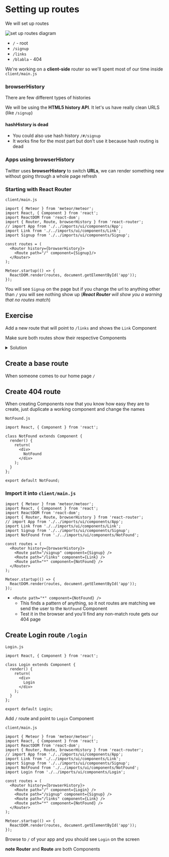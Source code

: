 # Setting up routes
We will set up routes

![set up routes diagram](https://i.imgur.com/czlwVsG.png)

* `/` - root
* `/signup`
* `/links`
* `/blabla` - 404

We're working on a **client-side** router so we'll spent most of our time inside `client/main.js`

### browserHistory
There are few different types of histories

We will be using the **HTML5 history API**. It let's us have really clean URLS (like `/signup`)

#### hashHistory is dead
* You could also use hash history `/#/signup`
* It works fine for the most part but don't use it because hash routing is dead

### Apps using browserHistory
Twitter uses **browserHistory** to switch **URLs**, we can render something new without going through a whole page refresh

### Starting with React Router
`client/main.js`

```
import { Meteor } from 'meteor/meteor';
import React, { Component } from 'react';
import ReactDOM from 'react-dom';
import { Router, Route, browserHistory } from 'react-router';
// import App from './../imports/ui/components/App';
import Link from './../imports/ui/components/Link';
import Signup from './../imports/ui/components/Signup';

const routes = (
  <Router history={browserHistory}>
    <Route path="/" component={Signup}/>
  </Router>
);

Meteor.startup(() => {
  ReactDOM.render(routes, document.getElementById('app'));
});
```

You will see `Signup` on the page but if you change the url to anything other than `/` you will see nothing show up (_**React Router** will show you a warning that no routes match_)

## Exercise
Add a new route that will point to `/links` and shows the `Link` Component

Make sure both routes show their respective Components

<details>
  <summary>Solution</summary>
`client/main.js`

```
const routes = (
  <Router history={browserHistory}>
    <Route path="/signup" component={Signup}/>
    <Route path="/links" component={Link}/>
  </Router>
);
```
</details>

## Create a base route
When someone comes to our home page `/`

## Create 404 route
When creating Components now that you know how easy they are to create, just duplicate a working component and change the names

`NotFound.js`

```
import React, { Component } from 'react';

class NotFound extends Component {
  render() {
    return(
      <div>
        NotFound
      </div>
    );
  }
};

export default NotFound;
```

### Import it into `client/main.js`

```
import { Meteor } from 'meteor/meteor';
import React, { Component } from 'react';
import ReactDOM from 'react-dom';
import { Router, Route, browserHistory } from 'react-router';
// import App from './../imports/ui/components/App';
import Link from './../imports/ui/components/Link';
import Signup from './../imports/ui/components/Signup';
import NotFound from './../imports/ui/components/NotFound';

const routes = (
  <Router history={browserHistory}>
    <Route path="/signup" component={Signup} />
    <Route path="/links" component={Link} />
    <Route path="*" component={NotFound} />
  </Router>
);

Meteor.startup(() => {
  ReactDOM.render(routes, document.getElementById('app'));
});
```

* `<Route path="*" component={NotFound} />`
    - This finds a pattern of anything, so it not routes are matching we send the user to the `NotFound` Component
    - Test it in the browser and you'll find any non-match route gets our 404 page

## Create Login route `/login`

`Login.js`

```
import React, { Component } from 'react';

class Login extends Component {
  render() {
    return(
      <div>
        Login
      </div>
    );
  }
};

export default Login;
```

Add `/` route and point to `Login` Component

`client/main.js`

```
import { Meteor } from 'meteor/meteor';
import React, { Component } from 'react';
import ReactDOM from 'react-dom';
import { Router, Route, browserHistory } from 'react-router';
// import App from './../imports/ui/components/App';
import Link from './../imports/ui/components/Link';
import Signup from './../imports/ui/components/Signup';
import NotFound from './../imports/ui/components/NotFound';
import Login from './../imports/ui/components/Login';

const routes = (
  <Router history={browserHistory}>
    <Route path="/" component={Login} />
    <Route path="/signup" component={Signup} />
    <Route path="/links" component={Link} />
    <Route path="*" component={NotFound} />
  </Router>
);

Meteor.startup(() => {
  ReactDOM.render(routes, document.getElementById('app'));
});
```

Browse to `/` of your app and you should see `Login` on the screen

**note** **Router** and **Route** are both Components
